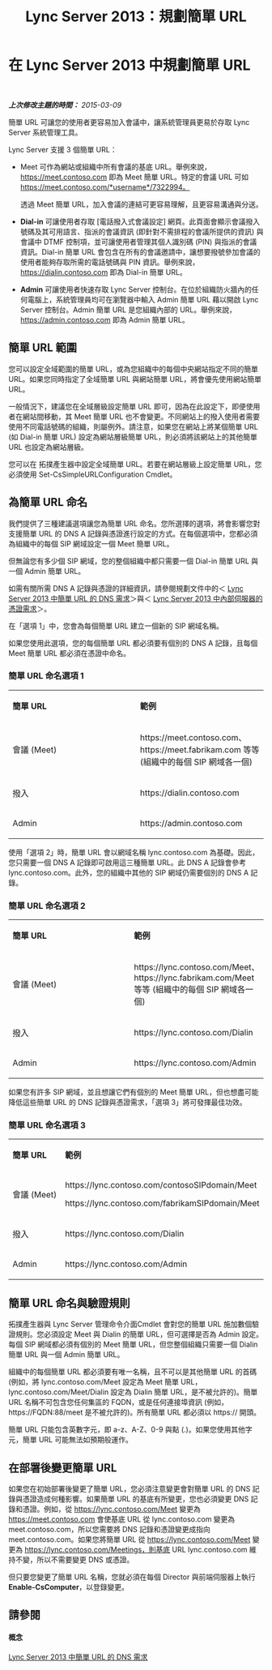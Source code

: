 ﻿---
title: Lync Server 2013：規劃簡單 URL
TOCTitle: 規劃簡單 URL
ms:assetid: 20e4f4b6-b7ff-4297-b00d-d1211ee800ac
ms:mtpsurl: https://technet.microsoft.com/zh-tw/library/Gg398287(v=OCS.15)
ms:contentKeyID: 49290314
ms.date: 08/10/2015
mtps_version: v=OCS.15
ms.translationtype: HT
---

# 在 Lync Server 2013 中規劃簡單 URL

 

_**上次修改主題的時間：** 2015-03-09_

簡單 URL 可讓您的使用者更容易加入會議中，讓系統管理員更易於存取 Lync Server 系統管理工具。

Lync Server 支援 3 個簡單 URL：

  - Meet 可作為網站或組織中所有會議的基底 URL。舉例來說，https://meet.contoso.com 即為 Meet 簡單 URL。特定的會議 URL 可如 https://meet.contoso.com/*username*/7322994。
    
    透過 Meet 簡單 URL，加入會議的連結可更容易理解，且更容易溝通與分送。

  - **Dial-in** 可讓使用者存取 \[電話撥入式會議設定\] 網頁。此頁面會顯示會議撥入號碼及其可用語言、指派的會議資訊 (即針對不需排程的會議所提供的資訊) 與會議中 DTMF 控制項，並可讓使用者管理其個人識別碼 (PIN) 與指派的會議資訊。Dial-in 簡單 URL 會包含在所有的會議邀請中，讓想要撥號參加會議的使用者能夠存取所需的電話號碼與 PIN 資訊。舉例來說，https://dialin.contoso.com 即為 Dial-in 簡單 URL。

  - **Admin** 可讓使用者快速存取 Lync Server 控制台。在位於組織防火牆內的任何電腦上，系統管理員均可在瀏覽器中輸入 Admin 簡單 URL 藉以開啟 Lync Server 控制台。Admin 簡單 URL 是您組織內部的 URL。舉例來說，https://admin.contoso.com 即為 Admin 簡單 URL。

## 簡單 URL 範圍

您可以設定全域範圍的簡單 URL，或為您組織中的每個中央網站指定不同的簡單 URL。如果您同時指定了全域簡單 URL 與網站簡單 URL，將會優先使用網站簡單 URL。

一般情況下，建議您在全域層級設定簡單 URL 即可，因為在此設定下，即便使用者在網站間移動，其 Meet 簡單 URL 也不會變更。不同網站上的撥入使用者需要使用不同電話號碼的組織，則屬例外。請注意，如果您在網站上將某個簡單 URL (如 Dial-in 簡單 URL) 設定為網站層級簡單 URL，則必須將該網站上的其他簡單 URL 也設定為網站層級。

您可以在 拓撲產生器中設定全域簡單 URL。若要在網站層級上設定簡單 URL，您必須使用 Set-CsSimpleURLConfiguration Cmdlet。

## 為簡單 URL 命名

我們提供了三種建議選項讓您為簡單 URL 命名。您所選擇的選項，將會影響您對支援簡單 URL 的 DNS A 記錄與憑證進行設定的方式。在每個選項中，您都必須為組織中的每個 SIP 網域設定一個 Meet 簡單 URL。

但無論您有多少個 SIP 網域，您的整個組織中都只需要一個 Dial-in 簡單 URL 與一個 Admin 簡單 URL。

如需有關所需 DNS A 記錄與憑證的詳細資訊，請參閱規劃文件中的＜ [Lync Server 2013 中簡單 URL 的 DNS 需求](lync-server-2013-dns-requirements-for-simple-urls.md)＞與＜ [Lync Server 2013 中內部伺服器的憑證需求](lync-server-2013-certificate-requirements-for-internal-servers.md)＞。

在「選項 1」中，您會為每個簡單 URL 建立一個新的 SIP 網域名稱。

如果您使用此選項，您的每個簡單 URL 都必須要有個別的 DNS A 記錄，且每個 Meet 簡單 URL 都必須在憑證中命名。

### 簡單 URL 命名選項 1

<table>
<colgroup>
<col style="width: 50%" />
<col style="width: 50%" />
</colgroup>
<tbody>
<tr class="odd">
<td><p><strong>簡單 URL</strong></p></td>
<td><p><strong>範例</strong></p></td>
</tr>
<tr class="even">
<td><p>會議 (Meet)</p></td>
<td><p>https://meet.contoso.com、https://meet.fabrikam.com 等等 (組織中的每個 SIP 網域各一個)</p></td>
</tr>
<tr class="odd">
<td><p>撥入</p></td>
<td><p>https://dialin.contoso.com</p></td>
</tr>
<tr class="even">
<td><p>Admin</p></td>
<td><p>https://admin.contoso.com</p></td>
</tr>
</tbody>
</table>


使用「選項 2」時，簡單 URL 會以網域名稱 lync.contoso.com 為基礎。因此，您只需要一個 DNS A 記錄即可啟用這三種簡單 URL。此 DNS A 記錄會參考 lync.contoso.com。此外，您的組織中其他的 SIP 網域仍需要個別的 DNS A 記錄。

### 簡單 URL 命名選項 2

<table>
<colgroup>
<col style="width: 50%" />
<col style="width: 50%" />
</colgroup>
<tbody>
<tr class="odd">
<td><p><strong>簡單 URL</strong></p></td>
<td><p><strong>範例</strong></p></td>
</tr>
<tr class="even">
<td><p>會議 (Meet)</p></td>
<td><p>https://lync.contoso.com/Meet、https://lync.fabrikam.com/Meet 等等 (組織中的每個 SIP 網域各一個)</p></td>
</tr>
<tr class="odd">
<td><p>撥入</p></td>
<td><p>https://lync.contoso.com/Dialin</p></td>
</tr>
<tr class="even">
<td><p>Admin</p></td>
<td><p>https://lync.contoso.com/Admin</p></td>
</tr>
</tbody>
</table>


如果您有許多 SIP 網域，並且想讓它們有個別的 Meet 簡單 URL，但也想盡可能降低這些簡單 URL 的 DNS 記錄與憑證需求，「選項 3」將可發揮最佳功效。

### 簡單 URL 命名選項 3

<table>
<colgroup>
<col style="width: 50%" />
<col style="width: 50%" />
</colgroup>
<tbody>
<tr class="odd">
<td><p><strong>簡單 URL</strong></p></td>
<td><p><strong>範例</strong></p></td>
</tr>
<tr class="even">
<td><p>會議 (Meet)</p></td>
<td><p>https://lync.contoso.com/contosoSIPdomain/Meet</p>
<p>https://lync.contoso.com/fabrikamSIPdomain/Meet</p></td>
</tr>
<tr class="odd">
<td><p>撥入</p></td>
<td><p>https://lync.contoso.com/Dialin</p></td>
</tr>
<tr class="even">
<td><p>Admin</p></td>
<td><p>https://lync.contoso.com/Admin</p></td>
</tr>
</tbody>
</table>


## 簡單 URL 命名與驗證規則

拓撲產生器與 Lync Server 管理命令介面Cmdlet 會對您的簡單 URL 施加數個驗證規則。您必須設定 Meet 與 Dialin 的簡單 URL，但可選擇是否為 Admin 設定。每個 SIP 網域都必須有個別的 Meet 簡單 URL，但您整個組織只需要一個 Dialin 簡單 URL 與一個 Admin 簡單 URL。

組織中的每個簡單 URL 都必須要有唯一名稱，且不可以是其他簡單 URL 的首碼 (例如，將 lync.contoso.com/Meet 設定為 Meet 簡單 URL，lync.contoso.com/Meet/Dialin 設定為 Dialin 簡單 URL，是不被允許的)。簡單 URL 名稱不可包含您任何集區的 FQDN，或是任何連接埠資訊 (例如，https://FQDN:88/meet 是不被允許的)。所有簡單 URL 都必須以 https:// 開頭。

簡單 URL 只能包含英數字元，即 a-z、A-Z、0-9 與點 (.)。如果您使用其他字元，簡單 URL 可能無法如預期般運作。

## 在部署後變更簡單 URL

如果您在初始部署後變更了簡單 URL，您必須注意變更會對簡單 URL 的 DNS 記錄與憑證造成何種影響。如果簡單 URL 的基底有所變更，您也必須變更 DNS 記錄和憑證。例如，從 https://lync.contoso.com/Meet 變更為 https://meet.contoso.com 會使基底 URL 從 lync.contoso.com 變更為 meet.contoso.com，所以您需要將 DNS 記錄和憑證變更成指向 meet.contoso.com。如果您將簡單 URL 從 https://lync.contoso.com/Meet 變更為 https://lync.contoso.com/Meetings，則基底 URL lync.contoso.com 維持不變，所以不需要變更 DNS 或憑證。

但只要您變更了簡單 URL 名稱，您就必須在每個 Director 與前端伺服器上執行 **Enable-CsComputer**，以登錄變更。

## 請參閱

#### 概念

[Lync Server 2013 中簡單 URL 的 DNS 需求](lync-server-2013-dns-requirements-for-simple-urls.md)

